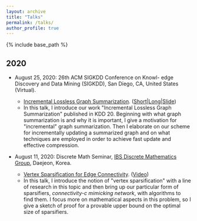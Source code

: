 ```yaml
---
layout: archive
title: "Talks"
permalink: /talks/
author_profile: true
---
```

{% include base_path %}


## 2020
* August 25, 2020: 26th ACM SIGKDD Conference on Knowl- edge Discovery and Data Mining (SIGKDD), San Diego, CA, United States (Virtual).
	* [Incremental Lossless Graph Summarization](https://www.kdd.org/kdd2020/schedule). ([Short](https://www.youtube.com/watch?v=uq5vVPBopU8&feature=youtu.be)|[Long](https://www.youtube.com/watch?v=FHVx642GoaI&feature=youtu.be)|[Slide](https://www.slideshare.net/ssuserd6bbc0/incremental-lossless-graph-summarization-kdd-2020))
	* In this talk, I introduce our work "Incremental Lossless Graph Summarization" published in KDD 20. Beginning with what graph summarization is and why it is important, I give a motivation for "incremental" graph summarization. Then I elaborate on our scheme for incrementally updating a summarized graph and on what techniques are employed in order to achieve fast update and effective compression.

* August 11, 2020: Discrete Math Seminar, [IBS Discrete Mathematics Group](https://dimag.ibs.re.kr), Daejeon, Korea.
	* [Vertex Sparsification for Edge Connectivity](https://dimag.ibs.re.kr/event/2020-08-11/). ([Video](https://www.youtube.com/watch?v=gLo7uZocI9o))
	* In this talk, I introduce the notion of "vertex sparsification" with a line of research in this topic and then bring up our particular form of sparsifiers, *connectivity-c mimicking network*, with algorithms to find them. I focus more on mathematical aspects in this problem, so I give a sketch of proof for a provable upper bound on the optimal size of sparsifiers.

